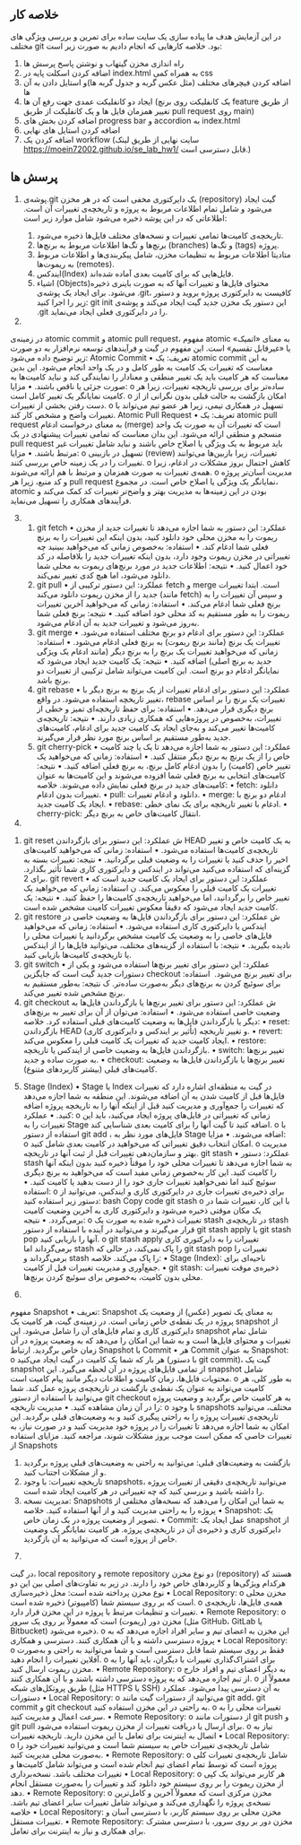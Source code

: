 ## خلاصه کار
در این آزمایش هدف ما پیاده سازی یک سایت ساده برای تمرین و بررسی ویژگی های مختلف git بود.
خلاصه کارهایی که انجام دادیم به صورت زیر است:
1) راه اندازی مخزن گیتهاب و نوشتن پاسخ پرسش ها
2) اضافه کردن اسکلت پایه در index.html به همراه کمی css
3) اضافه کردن فیچرهای مختلف (مثل عکس گربه و جدول گربه ها)‌و استایل دادن به آن ها
4) ایجاد دو کانفلیکت عمدی جهت رفع آن ها (یک کانفلیکت روی برنچ feature از طریق تغییر همزمان فایل ها و یک کانفلیکت از طریق pull request روی main)
5) اضافه کردن بخش های progress bar و accordion به index.html
6) اضافه کردن استایل های نهایی
7) اضافه کردن یک workflow (سایت نهایی از طریق لینک https://moein72002.github.io/se_lab_hw1/ قابل دسترسی است.)

## پرسش ها
1) پوشه‌ی.git  یک دایرکتوری مخفی است که در هر مخزن (repository) گیت ایجاد می‌شود و شامل تمام اطلاعات مربوط به پروژه و تاریخچه‌ی تغییرات آن است. اطلاعاتی که در این پوشه ذخیره می‌شود شامل موارد زیر است:
    1.	تاریخچه‌ی کامیت‌ها تمامی تغییرات و نسخه‌های مختلف فایل‌ها ذخیره می‌شود.
    2.	برنچ‌ها و تگ‌ها اطلاعات مربوط به برنچ‌ها (branches) و تگ‌ها (tags) پروژه.
    3.	متادیتا اطلاعات مربوط به تنظیمات مخزن، شامل پیکربندی‌ها و اطلاعات مربوط به ریموت‌ها (remotes).
    4.	ایندکس(Index) فایل‌هایی که برای کامیت بعدی آماده شده‌اند.
    5.	اشیاء (Objects)محتوای فایل‌ها و تغییرات آنها که به صورت باینری ذخیره می‌شود.
    برای ایجاد یک پوشه‌ی .git، کافیست به دایرکتوری پروژه بروید و دستور زیر را اجرا کنید:
    git init
    این دستور یک مخزن جدید گیت ایجاد می‌کند و پوشه‌ی .git را در دایرکتوری فعلی ایجاد می‌نماید.

2)
در زمینه‌ی atomic commit و atomic pull request، مفهوم atomic به معنای «اتمیک» یا «غیرقابل تقسیم» است. این مفهوم در گیت و فرآیندهای توسعه نرم‌افزار به دو صورت زیر توضیح داده می‌شود:
Atomic Commit
•	تعریف: یک atomic commit به این معناست که تغییرات یک کامیت به طور کامل و در یک واحد انجام می‌شود. این بدین معناست که هر کامیت باید یک تغییر منطقی و معنادار را نمایندگی کند و نباید کامیت‌ها به صورت جزئی یا ناقص باشند.
•	مزایا:
o	ساده‌تر برای بررسی تاریخچه تغییرات، زیرا هر کامیت نمایانگر یک تغییر کامل است.
o	امکان بازگشت به حالت قبلی بدون نگرانی از از دست رفتن بخشی از تغییرات.
o	تسهیل در همکاری تیمی، زیرا هر عضو تیم می‌تواند با تغییرات واضح و مشخص کار کند.
Atomic Pull Request
•	تعریف: یک atomic pull request به معنای درخواست ادغام (merge) است که تغییرات آن به صورت یک واحد منسجم و منطقی ارائه می‌شود. این بدان معناست که تمامی تغییرات پیشنهادی در یک pull request باید مربوط به یک ویژگی یا اصلاح خاص باشند و نباید شامل تغییرات غیر مرتبط باشند.
•	مزایا:
o	تسهیل در بازبینی (review) تغییرات، زیرا بازبین‌ها می‌توانند تغییرات را در یک زمینه خاص بررسی کنند.
o	کاهش احتمال بروز مشکلات در ادغام، زیرا همه‌ی تغییرات به صورت همزمان و مرتبط با هم ارائه می‌شوند.
o	مدیریت آسان‌تر پروژه و کد منبع، زیرا هر pull request نمایانگر یک ویژگی یا اصلاح خاص است.
در مجموع، atomic بودن در این زمینه‌ها به مدیریت بهتر و واضح‌تر تغییرات کد کمک می‌کند و فرآیندهای همکاری را تسهیل می‌نماید.


3) 
    1. git fetch
    •	عملکرد: این دستور به شما اجازه می‌دهد تا تغییرات جدید از مخزن ریموت را به مخزن محلی خود دانلود کنید، بدون اینکه این تغییرات را به برنچ فعلی شما ادغام کند.
    •	استفاده: به‌خصوص زمانی که می‌خواهید ببینید چه تغییراتی در مخزن ریموت وجود دارد، بدون اینکه تغییرات جدید را بلافاصله در کد خود اعمال کنید.
    •	نتیجه: اطلاعات جدید در مورد برنچ‌های ریموت به محلی شما دانلود می‌شود، اما هیچ کدی تغییر نمی‌کند.
    2. git pull
    •	عملکرد: این دستور ترکیبی از fetch و merge است. ابتدا تغییرات جدید را از مخزن ریموت دانلود می‌کند (مانند fetch) و سپس آن تغییرات را به برنچ فعلی شما ادغام می‌کند.
    •	استفاده: زمانی که می‌خواهید آخرین تغییرات ریموت را به طور مستقیم به کد محلی خود اضافه کنید.
    •	نتیجه: برنچ فعلی شما به‌روز می‌شود و تغییرات جدید به آن ادغام می‌شود.
    3. git merge
    •	عملکرد: این دستور برای ادغام دو برنچ مختلف استفاده می‌شود. تغییرات یک برنچ (مانند برنچ ریموت) به برنچ فعلی ادغام می‌شود.
    •	استفاده: زمانی که می‌خواهید تغییرات یک برنچ را به برنچ دیگر (مانند ادغام یک ویژگی جدید به برنچ اصلی) اضافه کنید.
    •	نتیجه: یک کامیت جدید ایجاد می‌شود که نمایانگر ادغام دو برنچ است. این کامیت می‌تواند شامل ترکیبی از تغییرات دو برنچ باشد.
    4. git rebase
    •	عملکرد: این دستور برای ادغام تغییرات از یک برنچ به برنچ دیگر با تغییر تاریخچه استفاده می‌شود. در واقع، rebase تغییرات یک برنچ را بر اساس برنچ دیگری قرار می‌دهد.
    •	استفاده: برای حفظ تاریخچه‌ای تمیز و خطی از تغییرات، به‌خصوص در پروژه‌هایی که همکاری زیادی دارند.
    •	نتیجه: تاریخچه‌ی کامیت‌ها تغییر می‌کند و به‌جای ایجاد یک کامیت جدید برای ادغام، کامیت‌های جدید به‌طور مستقیم بر اساس برنچ مورد نظر قرار می‌گیرند.
    5. git cherry-pick
    •	عملکرد: این دستور به شما اجازه می‌دهد تا یک یا چند کامیت خاص را از یک برنچ به برنچ دیگر منتقل کنید.
    •	استفاده: زمانی که می‌خواهید یک تغییر خاص (کامیت) را بدون ادغام کامل برنچ، به برنچ فعلی اضافه کنید.
    •	نتیجه: کامیت‌های انتخابی به برنچ فعلی شما افزوده می‌شوند و این کامیت‌ها به عنوان کامیت‌های جدید در برنچ فعلی نمایش داده می‌شوند.
    خلاصه:
    •	fetch: دانلود تغییرات بدون ادغام.
    •	pull: دانلود و ادغام تغییرات.
    •	merge: ادغام دو برنچ با ایجاد یک کامیت جدید.
    •	rebase: ادغام با تغییر تاریخچه برای یک نمای خطی.
    •	cherry-pick: انتقال کامیت‌های خاص به برنچ دیگر.

4)
1. git reset
ش	عملکرد: این دستور برای بازگرداندن HEAD به یک کامیت خاص و تغییر تاریخچه‌ی کامیت‌ها استفاده می‌شود.
•	استفاده: زمانی که می‌خواهید کامیت‌های اخیر را حذف کنید یا تغییرات را به وضعیت قبلی برگردانید.
•	نتیجه: تغییرات بسته به گزینه‌ای که استفاده می‌کنید می‌تواند در ایندکس و دایرکتوری کاری شما تأثیر بگذارد. برای 2. git revert
•	عملکرد: این دستور برای ایجاد یک کامیت جدید است که تغییرات یک کامیت قبلی را معکوس می‌کند.
ن	استفاده: زمانی که می‌خواهید یک تغییر خاص را برگردانید، اما می‌خواهید تاریخچه‌ی کامیت‌ها را حفظ کنید.
•	نتیجه: یک کامیت جدید ایجاد می‌شود که دقیقاً معکوس تغییرات کامیت مشخص شده است.
3. git restore
ش	عملکرد: این دستور برای بازگرداندن فایل‌ها به وضعیت خاصی در ایندکس یا دایرکتوری کاری استفاده می‌شود.
•	استفاده: زمانی که می‌خواهید فایل‌های خاصی را به وضعیت یک کامیت مشخص برگردانید یا تغییرات محلی را نادیده بگیرید.
•	نتیجه: با استفاده از گزینه‌های مختلف، می‌توانید فایل‌ها را از ایندکس یا تاریخچه‌ی کامیت‌ها بازیابی کنید.
4. git switch
•	عملکرد: این دستور برای تغییر برنچ‌ها استفاده می‌شود و یکی از دستورات جدید گیت است که جایگزین checkout برای تغییر برنچ می‌شود.
‌	استفاده: برای سوئیچ کردن به برنچ‌های دیگر به‌صورت ساده‌تر.
ک	نتیجه: به‌طور مستقیم به برنچ مشخص شده تغییر می‌کند.
5. git checkout
ش	عملکرد: این دستور برای تغییر برنچ‌ها یا بازگرداندن فایل‌ها به وضعیت خاصی استفاده می‌شود.
•	استفاده: می‌توان از آن برای تغییر به برنچ‌های دیگر یا بازگرداندن فایل‌ها به وضعیت کامیت‌های قبلی استفاده کرد.
خلاصه:
•	reset: بازگرداندن HEAD و تغییر تاریخچه (تأثیر بر ایندکس و دایرکتوری کاری).
•	revert: ایجاد کامیت جدید که تغییرات یک کامیت قبلی را معکوس می‌کند.
•	restore: بازگرداندن فایل‌ها به وضعیت خاصی از ایندکس یا تاریخچه.
•	switch: تغییر برنچ‌ها به صورت ساده و جدید.
•	checkout: تغییر برنچ‌ها یا بازگرداندن فایل‌ها به وضعیت کامیت‌های قبلی (بیشتر کاربردهای متنوع).


5) 
    Stage (Index)
    •	Stage  یا Index در گیت به منطقه‌ای اشاره دارد که تغییرات فایل‌ها قبل از کامیت شدن به آن اضافه می‌شوند. این منطقه به شما اجازه می‌دهد که تغییرات را جمع‌آوری و مدیریت کنید قبل از اینکه آنها را به تاریخچه پروژه اضافه کنید.
    •	عملکرد:
    o	زمانی که تغییراتی در فایل‌های پروژه ایجاد می‌کنید، باید این تغییرات را به Stage اضافه کنید تا گیت آنها را برای کامیت بعدی شناسایی کند.
    o	با استفاده از دستور git add <file>، فایل‌های مورد نظر به Stage اضافه می‌شوند.
    •	مزایا:
    o	امکان انتخاب دقیق تغییراتی که می‌خواهید در کامیت بعدی شامل کنید.
    o	مدیریت بهتر و سازمان‌دهی تغییرات قبل از ثبت آنها در تاریخچه.
    git stash
    •	عملکرد: دستور stash به شما اجازه می‌دهد تا تغییرات محلی خود را موقتاً ذخیره کنید بدون اینکه آنها را کامیت کنید. این کار به‌خصوص زمانی مفید است که می‌خواهید به برنچ دیگری سوئیچ کنید اما نمی‌خواهید تغییرات جاری خود را از دست بدهید یا کامیت کنید.
    •	استفاده:
    o	برای ذخیره‌ی تغییرات جاری در دایرکتوری کاری و ایندکس، می‌توانید از دستور زیر استفاده کنید:
    bash
    Copy code
    git stash
    o	با این کار، تغییرات شما در یک مکان موقتی ذخیره می‌شود و دایرکتوری کاری به آخرین وضعیت کامیت برمی‌گردد.
    •	نتیجه:
    o	تغییرات ذخیره شده به صورت یک stash در تاریخچه‌ی stash قرار می‌گیرند و می‌توانید در آینده با استفاده از دستور git stash apply یا git stash pop آنها را بازیابی کنید.
    o	git stash apply تغییرات را به دایرکتوری کاری برمی‌گرداند اما stash را پاک نمی‌کند، در حالی که git stash pop تغییرات را برمی‌گرداند و stash را پاک می‌کند.
    خلاصه:
    •	Stage (Index): ناحیه‌ای برای جمع‌آوری و مدیریت تغییرات قبل از کامیت.
    •	git stash: ذخیره‌ی موقت تغییرات محلی بدون کامیت، به‌خصوص برای سوئیچ کردن برنچ‌ها.


6)
مفهوم Snapshot
•	تعریف: Snapshot به معنای یک تصویر (عکس) از وضعیت یک پروژه در یک نقطه‌ی خاص زمانی است. در زمینه‌ی گیت، هر کامیت یک snapshot از دایرکتوری کاری و تمام فایل‌های آن را شامل می‌شود. این snapshot شامل تمام تغییرات و محتوای فایل‌ها است و به شما این امکان را می‌دهد که به وضعیت پروژه در آن زمان خاص برگردید.
ارتباط Snapshot با Commit
•	هر Commit به عنوان Snapshot:
o	هر بار که شما یک کامیت در گیت ایجاد می‌کنید (با دستور git commit)، گیت یک snapshot از تمامی فایل‌های پروژه در آن لحظه می‌گیرد. این snapshot شامل محتویات فایل‌ها، زمان کامیت و اطلاعات دیگر مانند پیام کامیت است.
o	به طور کلی، هر کامیت می‌تواند به عنوان یک نقطه‌ی بازگشت در تاریخچه‌ی پروژه عمل کند. شما می‌توانید با استفاده از دستور git checkout به هر کامیت خاص برگردید و وضعیت پروژه را در آن زمان مشاهده کنید.
•	مدیریت تاریخچه:
o	با وجود snapshots مختلف، می‌توانید تاریخچه‌ی تغییرات پروژه را به راحتی پیگیری کنید و به وضعیت‌های قبلی برگردید. این امکان به شما اجازه می‌دهد تا تغییرات را در پروژه خود مدیریت کنید و در صورت نیاز، به تغییرات خاصی که ممکن است موجب بروز مشکلات شوند، مراجعه کنید.
مزایای استفاده از Snapshots
1.	بازگشت به وضعیت‌های قبلی: می‌توانید به راحتی به وضعیت‌های قبلی پروژه برگردید و از مشکلات اجتناب کنید.
2.	تاریخچه تغییرات: با وجود snapshots، می‌توانید تاریخچه‌ی دقیقی از تغییرات پروژه را داشته باشید و بررسی کنید که چه تغییراتی در هر کامیت ایجاد شده است.
3.	مدیریت نسخه: Snapshots به شما این امکان را می‌دهند که نسخه‌های مختلفی از پروژه را به راحتی مدیریت کنید و از آنها استفاده کنید.
خلاصه
•	Snapshot: یک تصویر از وضعیت پروژه در یک زمان خاص.
•	Commit: عمل ایجاد یک snapshot از دایرکتوری کاری و ذخیره‌ی آن در تاریخچه‌ی پروژه. هر کامیت نمایانگر یک وضعیت خاص از پروژه است که می‌توانید به آن بازگردید.


7) 
در گیت، local repository و remote repository دو نوع مخزن (repository) هستند که هرکدام ویژگی‌ها و کاربردهای خاص خود را دارند. در زیر به تفاوت‌های اصلی بین این دو نوع مخزن پرداخته شده است:
محل ذخیره‌سازی
•	Local Repository:
o	مخزن محلی است که بر روی سیستم شما (کامپیوتر) ذخیره شده است.
o	همه‌ی فایل‌ها، تاریخچه‌ی تغییرات و تنظیمات مرتبط با پروژه در این مخزن قرار دارد.
•	Remote Repository:
o	مخزن دور (ریموت) است که معمولاً بر روی یک سرور (مثل GitHub، GitLab یا Bitbucket) ذخیره می‌شود.
o	این مخزن به اعضای تیم و سایر افراد اجازه می‌دهد که به پروژه دسترسی داشته و با آن همکاری کنند.
دسترسی و همکاری
•	Local Repository:
o	فقط بر روی سیستم شما قابل دسترسی است و شما می‌توانید به راحتی و به‌صورت آفلاین تغییرات را انجام دهید.
o	برای اشتراک‌گذاری تغییرات با دیگران، باید آنها را به مخزن ریموت ارسال کنید.
•	Remote Repository:
o	به دیگر اعضای تیم و افراد خارج از تیم اجازه می‌دهد که به پروژه دسترسی داشته باشند و با آن همکاری کنند.
o	معمولاً از طریق پروتکل‌های شبکه (مثل HTTPS یا SSH) به آن دسترسی پیدا می‌شود.
عملکرد دستورات
•	Local Repository:
o	می‌توانید از دستورات گیت مانند git add، git commit و git checkout به راحتی در این مخزن استفاده کنید.
o	تغییرات محلی را به سرعت اعمال و مدیریت کنید.
•	Remote Repository:
o	از دستورات مانند git push و git pull برای ارسال یا دریافت تغییرات از مخزن ریموت استفاده می‌شود.
o	نیاز به اتصال به اینترنت برای تعامل با این مخزن دارید.
تاریخچه تغییرات
•	Local Repository:
o	شامل تاریخچه‌ی تغییرات خاص به سیستم شما است و می‌توانید تغییرات خود را به‌صورت محلی مدیریت کنید.
•	Remote Repository:
o	شامل تاریخچه‌ی تغییرات کلی پروژه است که توسط تمام اعضای تیم انجام شده است و می‌تواند شامل کامیت‌ها و تغییرات مختلف باشد.
نسخه‌برداری
•	Local Repository:
o	هر کاربر می‌تواند یک کپی از مخزن ریموت را بر روی سیستم خود دانلود کند و تغییرات را به‌صورت مستقل انجام دهد.
•	Remote Repository:
o	مخزن مرکزی است که معمولاً آخرین و کامل‌ترین نسخه‌ی پروژه را نگهداری می‌کند و می‌تواند شامل تغییرات سایر اعضای تیم باشد.
خلاصه
•	Local Repository: مخزن محلی بر روی سیستم کاربر، با دسترسی آسان و تغییرات مستقل.
•	Remote Repository: مخزن دور بر روی سرور، با دسترسی مشترک برای همکاری و نیاز به اینترنت برای تعامل.
